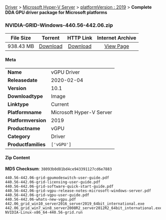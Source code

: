
[Driver](/README.md)  >  [Microsoft Hyper-V Server](/index/Driver/Microsoft_Hyper-V_Server.md)  >  [platformVersion : 2019](/index/Driver/Microsoft_Hyper-V_Server/2019.md)  >  **Complete DDA GPU driver package for Microsoft platforms**


### NVIDIA-GRID-Windows-440.56-442.06.zip

| **File Size** | **Torrent**  | **HTTP Link** | **Internet Archive** |
|:-------------:|:------------:|:-------------:|:--------------------:|
| 938.43 MB |  [Download](https://archive.org/download/nvgpu_NVIDIA-GRID-Windows-440.56-442.06.zip/nvgpu_NVIDIA-GRID-Windows-440.56-442.06.zip_archive.torrent)       | [Download](https://archive.org/compress/nvgpu_NVIDIA-GRID-Windows-440.56-442.06.zip) | [View Page](https://archive.org/details/nvgpu_NVIDIA-GRID-Windows-440.56-442.06.zip)       |

#### Meta

<table>
<tr><td><strong>Name</strong></td><td>vGPU Driver</td></tr>
<tr><td><strong>Releasedate</strong></td><td>2020-02-04</td></tr>
<tr><td><strong>Version</strong></td><td>10.1</td></tr>
<tr><td><strong>Downloadtype</strong></td><td>Image</td></tr>
<tr><td><strong>Linktype</strong></td><td>Current</td></tr>
<tr><td><strong>Platformname</strong></td><td>Microsoft Hyper-V Server</td></tr>
<tr><td><strong>Platformversion</strong></td><td>2019</td></tr>
<tr><td><strong>Productname</strong></td><td>vGPU</td></tr>
<tr><td><strong>Category</strong></td><td>Driver</td></tr>
<tr><td><strong>Productfamilies</strong></td><td><code>['vGPU']</code></td></tr>
</table>

#### Zip Content

**MD5 Checksum**: `38093b0d81bd4ce943391127cd6e7883`

```text
440.56-442.06-grid-gpumodeswitch-user-guide.pdf
440.56-442.06-grid-licensing-user-guide.pdf
440.56-442.06-grid-software-quick-start-guide.pdf
440.56-442.06-grid-vgpu-release-notes-microsoft-windows-server.pdf
440.56-442.06-grid-vgpu-user-guide.pdf
440.56-442.06-whats-new-vgpu.pdf
442.06_grid_win10_server2016_server2019_64bit_international.exe
442.06_grid_win7_win8_server2008R2_server2012R2_64bit_international.exe
NVIDIA-Linux-x86_64-440.56-grid.run
```